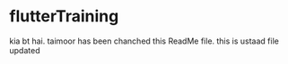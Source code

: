 # flutterTraining
kia bt hai. 
taimoor has been chanched this ReadMe file.
this is ustaad file updated 